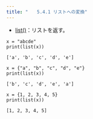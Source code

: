 ```yaml
---
title: "　　5.4.1 リストへの変換"
---
```


* [list()](https://docs.python.org/ja/3/library/stdtypes.html#list)：リストを返す。

```python:サンプルコード
x = "abcde"
print(list(x))
```

```text:実行結果
['a', 'b', 'c', 'd', 'e']
```

```python:サンプルコード
x = {"a", "b", "c", "d", "e"}
print(list(x))
```

```text:実行結果
['b', 'c', 'd', 'e', 'a']
```

```python:サンプルコード
x = {1, 2, 3, 4, 5}
print(list(x))
```

```text:実行結果
[1, 2, 3, 4, 5]
```